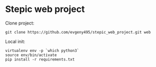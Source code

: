 # Stepic web project

Clone project:

    git clone https://github.com/evgeny495/stepic_web_project.git web

Local init:

    virtualenv env -p `which python3`
    source env/bin/activate
    pip install -r requirements.txt
